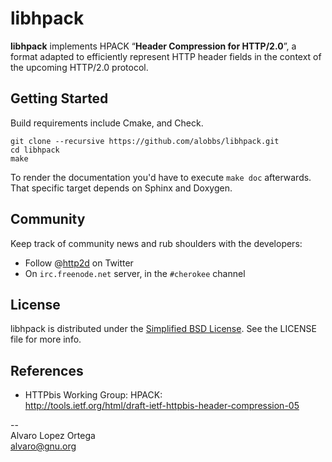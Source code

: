 # libhpack
**libhpack** implements HPACK “**Header Compression for HTTP/2.0**”, a format adapted to efficiently represent HTTP header fields in the context of the upcoming HTTP/2.0 protocol.

## Getting Started
Build requirements include Cmake, and Check.

```
git clone --recursive https://github.com/alobbs/libhpack.git
cd libhpack
make
```
To render the documentation you'd have to execute ```make doc``` afterwards. That specific target depends on Sphinx and Doxygen.

## Community
Keep track of community news and rub shoulders with the developers:

* Follow @[http2d](https://twitter.com/http2d) on Twitter
* On `irc.freenode.net` server, in the `#cherokee` channel

## License
libhpack is distributed under the [Simplified BSD License](http://opensource.org/licenses/BSD-2-Clause). See the LICENSE file for more info.

## References
* HTTPbis Working Group: HPACK:  
http://tools.ietf.org/html/draft-ietf-httpbis-header-compression-05

--  
Alvaro Lopez Ortega  
[alvaro@gnu.org](mail:alvaro@gnu.org)
